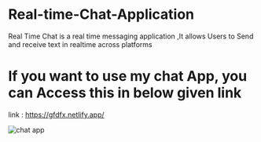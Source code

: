 # Real-time-Chat-Application
Real Time Chat is a real time messaging application ,It allows Users to Send and receive text in realtime across platforms
# If you want to use my chat App, you  can Access this in below given link
link : https://gfdfx.netlify.app/


![chat app](https://user-images.githubusercontent.com/100309892/193644056-2228be24-a26e-4f95-9853-6516aabbf599.PNG)
